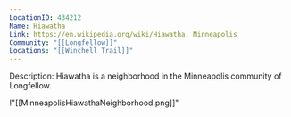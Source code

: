 ```yaml
---
LocationID: 434212
Name: Hiawatha
Link: https://en.wikipedia.org/wiki/Hiawatha,_Minneapolis 
Community: "[[Longfellow]]"
Locations: "[[Winchell Trail]]"
---
```


Description:
Hiawatha is a neighborhood in the Minneapolis community of Longfellow.

!"[[MinneapolisHiawathaNeighborhood.png]]"